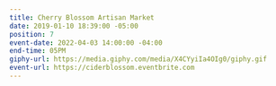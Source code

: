 ```yaml
---
title: Cherry Blossom Artisan Market
date: 2019-01-10 18:39:00 -05:00
position: 7
event-date: 2022-04-03 14:00:00 -04:00
end-time: 05PM
giphy-url: https://media.giphy.com/media/X4CYyiIa4OIg0/giphy.gif
event-url: https://ciderblossom.eventbrite.com
---
```


